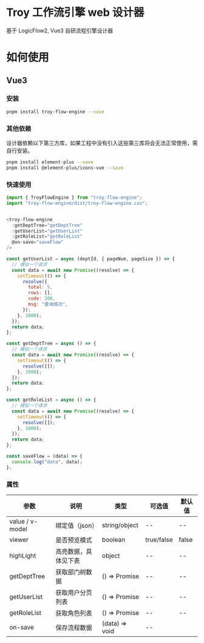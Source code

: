 <!--
 * @Descripttion:
 * @version:
 * @Author: wangmin
 * @Date: 2025-04-27 15:03:16
 * @LastEditors: wangmin
 * @LastEditTime: 2025-05-06 16:56:03
-->

# Troy 工作流引擎 web 设计器

基于 LogicFlow2, Vue3 自研流程引擎设计器

# 如何使用

## Vue3

### 安装

```bash
pnpm install troy-flow-engine --save
```

### 其他依赖

设计器依赖以下第三方库，如果工程中没有引入这些第三库将会无法正常使用，需自行安装。

```bash
pnpm install element-plus --save
pnpm install @element-plus/icons-vue --save
```

### 快速使用

```js
import { TroyFlowEngine } from "troy-flow-engine";
import "troy-flow-engine/dist/troy-flow-engine.css";


<troy-flow-engine
  :getDeptTree="getDeptTree"
  :getUserList="getUserList"
  :getRoleList="getRoleList"
  @on-save="saveFlow"
/>

const getUserList = async (deptId, { pageNum, pageSize }) => {
  // 模拟一个请求
  const data = await new Promise((resolve) => {
    setTimeout(() => {
      resolve({
        total: 5,
        rows: [],
        code: 200,
        msg: "查询成功",
      });
    }, 1000);
  });
  return data;
};

const getDeptTree = async () => {
  // 模拟一个请求
  const data = await new Promise((resolve) => {
    setTimeout(() => {
      resolve([]);
    }, 1000);
  });
  return data;
};

const getRoleList = async () => {
  // 模拟一个请求
  const data = await new Promise((resolve) => {
    setTimeout(() => {
      resolve([]);
    }, 1000);
  });
  return data;
};

const saveFlow = (data) => {
  console.log("data", data);
};

```

### 属性

| 参数            | 说明                 | 类型           | 可选值     | 默认值 |
| --------------- | -------------------- | -------------- | ---------- | ------ |
| value / v-model | 绑定值（json）       | string/object  | --         | --     |
| viewer          | 是否预览模式         | boolean        | true/false | false  |
| highLight       | 高亮数据，具体见下表 | object         | --         | --     |
| getDeptTree     | 获取部门树数据       | () => Promise  | --         | --     |
| getUserList     | 获取用户分页列表     | () => Promise  | --         | --     |
| getRoleList     | 获取角色列表         | () => Promise  | --         | --     |
| on-save         | 保存流程数据         | (data) => void | --         |        |
